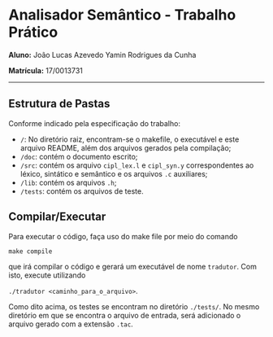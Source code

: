 # Analisador Semântico - Trabalho Prático

**Aluno:** João Lucas Azevedo Yamin Rodrigues da Cunha

**Matrícula:** 17/0013731

---

## Estrutura de Pastas

Conforme indicado pela especificação do trabalho:

- `/`: No diretório raiz, encontram-se o makefile, o executável e este arquivo README, além dos arquivos gerados pela compilação;
- `/doc`: contém o documento escrito;
- `/src`: contém os arquivo `cipl_lex.l` e `cipl_syn.y` correspondentes ao léxico, sintático e semântico e os arquivos `.c` auxiliares;
- `/lib`: contém os arquivos `.h`;
- `/tests`: contém os arquivos de teste.

## Compilar/Executar

Para executar o código, faça uso do make file por meio do comando

`make compile`

que irá compilar o código e gerará um executável de nome `tradutor`. Com isto, execute utilizando

`./tradutor <caminho_para_o_arquivo>`.

Como dito acima, os testes se encontram no diretório `./tests/`. No mesmo diretório em que se encontra o arquivo de entrada, será adicionado o arquivo gerado com a extensão `.tac`.
